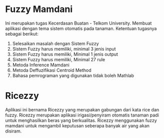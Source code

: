 # Fuzzy Mamdani
Ini merupakan tugas Kecerdasan Buatan - Telkom University. Membuat aplikasi dengan tema sistem otomatis pada tanaman. Ketentuan tugasnya sebagai berikut:
1.  Selesaikan masalah dengan Sistem Fuzzy
2.  Sistem Fuzzy harus memiliki, minimal 3 jenis input
3.  Sistem Fuzzy harus memiliki, Minimal 1 jenis output
4.  Sistem Fuzzy harus memiliki, Minimal 27 rule
5.  Metoda Inference Mamdani
6.  Metoda Deffuzifikasi Centroid Method
7.  Bahasa pemrograman yang digunakan tidak boleh Mathlab
# Ricezzy
Aplikasi ini bernama Ricezzy yang merupakan gabungan dari kata rice dan fuzzy. Ricezzy merupakan aplikasi irigasi/penyiram otomatis tanaman padi untuk menghasilkan beras yang berkualitas. Ricezzy menggunakan fuzzy mamdani untuk mengambil keputusan seberapa banyak air yang akan disiram.